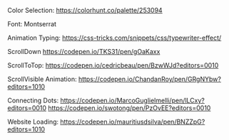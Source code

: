 

Color Selection: 
https://colorhunt.co/palette/253094


Font: 
Montserrat


Animation Typing:
https://css-tricks.com/snippets/css/typewriter-effect/

ScrollDown
https://codepen.io/TKS31/pen/gOaKaxx

ScrollToTop:
https://codepen.io/cedricbeau/pen/BzwWJd?editors=0010

ScrollVisible Animation: 
https://codepen.io/ChandanRoy/pen/GRgNYbw?editors=1010

Connecting Dots:
https://codepen.io/MarcoGuglielmelli/pen/lLCxy?editors=0010
https://codepen.io/swotong/pen/PzOvEE?editors=0010

Website Loading:
https://codepen.io/mauritiusdsilva/pen/BNZZpG?editors=1010